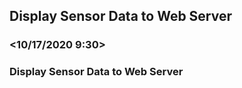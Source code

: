 ##  Display Sensor Data to Web Server
### <Ree Johndave N. Dignos >
### <10/17/2020 9:30>
###  Display Sensor Data to Web Server